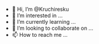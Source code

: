 - 👋 Hi, I’m @Kruchiresku
- 👀 I’m interested in ...
- 🌱 I’m currently learning ...
- 💞️ I’m looking to collaborate on ...
- 📫 How to reach me ...

<!---
Kruchiresku/Kruchiresku is a ✨ special ✨ repository because its `README.md` (this file) appears on your GitHub profile.
You can click the Preview link to take a look at your changes.
--->
